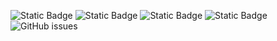![Static Badge](https://img.shields.io/badge/blacklists-61-000000) ![Static Badge](https://img.shields.io/badge/blacklisted-2900392-cc0000) ![Static Badge](https://img.shields.io/badge/whitelisted-2250-00CC00) ![Static Badge](https://img.shields.io/badge/streaming_blacklist-28107-000000) ![GitHub issues](https://img.shields.io/github/issues/fabriziosalmi/blacklists)
